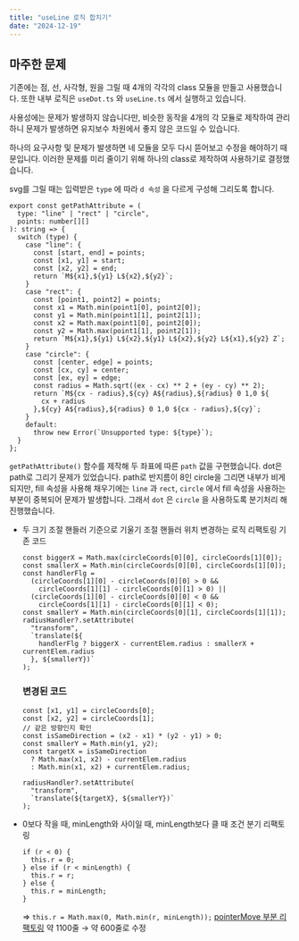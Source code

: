 ```yaml
---
title: "useLine 로직 합치기"
date: "2024-12-19"
---
```


## 마주한 문제

기존에는 점, 선, 사각형, 원을 그릴 때 4개의 각각의 class 모듈을 만들고 사용했습니다.
또한 내부 로직은 `useDot.ts` 와 `useLine.ts` 에서 실행하고 있습니다.

사용성에는 문제가 발생하지 않습니다만, 비슷한 동작을 4개의 각 모듈로 제작하여 관리하니 문제가 발생하면 유지보수 차원에서 좋지 않은 코드일 수 있습니다.

하나의 요구사항 및 문제가 발생하면 네 모듈을 모두 다시 뜯어보고 수정을 해야하기 때문입니다.
이러한 문제를 미리 줄이기 위해 하나의 class로 제작하여 사용하기로 결정했습니다.

svg를 그릴 때는 입력받은 `type` 에 따라 `d 속성` 을 다르게 구성해 그리도록 합니다.

```tsx
export const getPathAttribute = (
  type: "line" | "rect" | "circle",
  points: number[][]
): string => {
  switch (type) {
    case "line": {
      const [start, end] = points;
      const [x1, y1] = start;
      const [x2, y2] = end;
      return `M${x1},${y1} L${x2},${y2}`;
    }
    case "rect": {
      const [point1, point2] = points;
      const x1 = Math.min(point1[0], point2[0]);
      const y1 = Math.min(point1[1], point2[1]);
      const x2 = Math.max(point1[0], point2[0]);
      const y2 = Math.max(point1[1], point2[1]);
      return `M${x1},${y1} L${x2},${y1} L${x2},${y2} L${x1},${y2} Z`;
    }
    case "circle": {
      const [center, edge] = points;
      const [cx, cy] = center;
      const [ex, ey] = edge;
      const radius = Math.sqrt((ex - cx) ** 2 + (ey - cy) ** 2);
      return `M${cx - radius},${cy} A${radius},${radius} 0 1,0 ${
        cx + radius
      },${cy} A${radius},${radius} 0 1,0 ${cx - radius},${cy}`;
    }
    default:
      throw new Error(`Unsupported type: ${type}`);
  }
};
```

`getPathAttribute()` 함수를 제작해 두 좌표에 따른 `path` 값을 구현했습니다.
dot은 path로 그리기 문제가 있었습니다. path로 반지름이 8인 circle을 그리면 내부가 비게 되지만, fill 속성을 사용해 채우기에는 `line` 과 `rect`, `circle` 에서 fill 속성을 사용하는 부분이 중복되어 문제가 발생합니다.
그래서 `dot` 은 `circle` 을 사용하도록 분기처리 해 진행했습니다.

- 두 크기 조절 핸들러 기준으로 기울기 조절 핸들러 위치 변경하는 로직 리팩토링
  기존 코드

  ```tsx
  const biggerX = Math.max(circleCoords[0][0], circleCoords[1][0]);
  const smallerX = Math.min(circleCoords[0][0], circleCoords[1][0]);
  const handlerFlg =
    (circleCoords[1][0] - circleCoords[0][0] > 0 &&
      circleCoords[1][1] - circleCoords[0][1] > 0) ||
    (circleCoords[1][0] - circleCoords[0][0] < 0 &&
      circleCoords[1][1] - circleCoords[0][1] < 0);
  const smallerY = Math.min(circleCoords[0][1], circleCoords[1][1]);
  radiusHandler?.setAttribute(
    "transform",
    `translate(${
      handlerFlg ? biggerX - currentElem.radius : smallerX + currentElem.radius
    }, ${smallerY})`
  );
  ```

  ### 변경된 코드

  ```tsx
  const [x1, y1] = circleCoords[0];
  const [x2, y2] = circleCoords[1];
  // 같은 방향인지 확인
  const isSameDirection = (x2 - x1) * (y2 - y1) > 0;
  const smallerY = Math.min(y1, y2);
  const targetX = isSameDirection
    ? Math.max(x1, x2) - currentElem.radius
    : Math.min(x1, x2) + currentElem.radius;

  radiusHandler?.setAttribute(
    "transform",
    `translate(${targetX}, ${smallerY})`
  );
  ```

- 0보다 작을 때, minLength와 사이일 때, minLength보다 클 때 조건 분기 리팩토링
  ```tsx
  if (r < 0) {
    this.r = 0;
  } else if (r < minLength) {
    this.r = r;
  } else {
    this.r = minLength;
  }
  ```
  ⇒ `this.r = Math.max(0, Math.min(r, minLength));`
  [pointerMove 부분 리팩토링](https://www.notion.so/pointerMove-161d6b9f5310800bb94ceea784a31a48?pvs=21)
  약 1100줄 → 약 600줄로 수정
